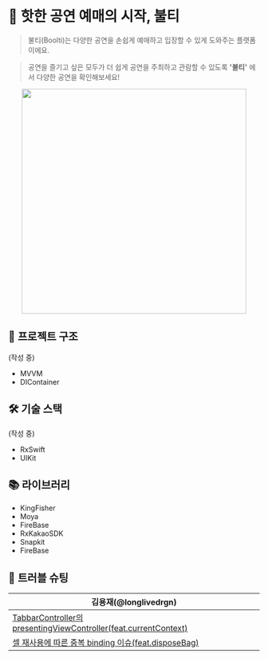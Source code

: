 # 🎸 핫한 공연 예매의 시작, 불티
> 불티(Boolti)는 다양한 공연을 손쉽게 예매하고 입장할 수 있게 도와주는 플랫폼이에요.

> 공연을 즐기고 싶은 모두가 더 쉽게 공연을 주최하고 관람할 수 있도록 **'불티'** 에서 다양한 공연을 확인해보세요!
<p align="center"><img src="https://github.com/Nexters/Boolti-iOS/assets/85781941/c2021c41-e619-4363-9413-a11165998422" width="450px"></p>

## 🏡 프로젝트 구조
(작성 중)
- MVVM
- DIContainer
## 🛠️ 기술 스택
(작성 중)
- RxSwift
- UIKit

## 📚 라이브러리
- KingFisher
- Moya
- FireBase
- RxKakaoSDK
- Snapkit
- FireBase

## 🚨 트러블 슈팅
|김용재(@longlivedrgn)|
|---|
| [TabbarController의 presentingViewController(feat.currentContext)](https://github.com/Nexters/Boolti-iOS/wiki/TabbarController의-presentingViewController(feat.currentContext)) |
| [셀 재사용에 따른 중복 binding 이슈(feat.disposeBag)](https://github.com/Nexters/Boolti-iOS/wiki/셀-재사용에-따른-중복-binding-이슈(feat.disposeBag)) |

